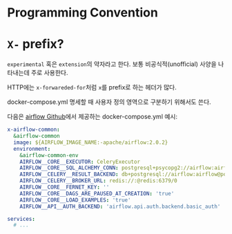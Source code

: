 # Programming Convention

# `X-` prefix?

`experimental` 혹은 `extension`의 약자라고 한다.
보통 비공식적(unofficial) 사양을 나타내는데 주로 사용한다.

HTTP에는 `x-forwareded-for`처럼 `x`를 prefix로 하는 헤더가 많다.

docker-compose.yml 명세할 때 사용자 정의 영역으로 구분하기 위해서도 쓴다.

다음은 [airflow Github](https://github.com/apache/airflow/blob/main/docs/apache-airflow/howto/docker-compose/docker-compose.yaml#L44)에서 제공하는 docker-compose.yml 예시:
```yaml
x-airflow-common:
  &airflow-common
  image: ${AIRFLOW_IMAGE_NAME:-apache/airflow:2.0.2}
  environment:
    &airflow-common-env
    AIRFLOW__CORE__EXECUTOR: CeleryExecutor
    AIRFLOW__CORE__SQL_ALCHEMY_CONN: postgresql+psycopg2://airflow:airflow@postgres/airflow
    AIRFLOW__CELERY__RESULT_BACKEND: db+postgresql://airflow:airflow@postgres/airflow
    AIRFLOW__CELERY__BROKER_URL: redis://:@redis:6379/0
    AIRFLOW__CORE__FERNET_KEY: ''
    AIRFLOW__CORE__DAGS_ARE_PAUSED_AT_CREATION: 'true'
    AIRFLOW__CORE__LOAD_EXAMPLES: 'true'
    AIRFLOW__API__AUTH_BACKEND: 'airflow.api.auth.backend.basic_auth'

services:
  # ...
```
